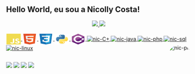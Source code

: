 ## Hello World, eu sou a Nicolly Costa!



<div align="center">
  <a href="https://github.com/nic">
  <img height="180em" src="https://github-readme-stats.vercel.app/api?username=nicollycostaa&show_icons=true&theme=dracula&include_all_commits=true&count_private=true"/>
  <img height="120em" src="https://github-readme-stats.vercel.app/api/top-langs/?username=nicollycostaa&layout=compact&langs_count=7&theme=dracula"/>
</div>
  <div style="display: inline_block"><br>
  <img align="center" alt="nic" height="30" width="40" src="https://raw.githubusercontent.com/devicons/devicon/master/icons/javascript/javascript-plain.svg">
  <img align="center" alt="nic-HTML" height="30" width="40" src="https://raw.githubusercontent.com/devicons/devicon/master/icons/html5/html5-original.svg">
  <img align="center" alt="nic-CSS" height="30" width="40" src="https://raw.githubusercontent.com/devicons/devicon/master/icons/css3/css3-original.svg">
  <img align="center" alt="nic-Python" height="30" width="40" src="https://raw.githubusercontent.com/devicons/devicon/master/icons/python/python-original.svg">
  <img align="center" alt="nic-Csharp" height="30" width="40" src="https://raw.githubusercontent.com/devicons/devicon/master/icons/csharp/csharp-original.svg">
  <img align="center" alt="nic-C+" height="30" width="40" src="https://cdn.jsdelivr.net/gh/devicons/devicon/icons/cplusplus/cplusplus-plain.svg">
  <img align="center" alt="nic-java" height="30" width="40" src="https://cdn.jsdelivr.net/gh/devicons/devicon/icons/java/java-original-wordmark.svg">
  <img align="center" alt="nic-php" height="30" width="40" src="https://cdn.jsdelivr.net/gh/devicons/devicon/icons/php/php-plain.svg">
  <img align="center" alt="nic-sql" height="30" width="40" src="https://cdn.jsdelivr.net/gh/devicons/devicon/icons/mysql/mysql-original-wordmark.svg">
  <img align="center" alt="nic-linux" height="30" width="40" src="https://cdn.jsdelivr.net/gh/devicons/devicon/icons/linux/linux-original.svg">
  <img align="right" alt="nic-pic" height="150" style="border-radius:50px;" src="https://i.picasion.com/pic91/9658b4d0113957273a37843cd5610176.gif">

</div>
  
  ##
  
   <a href="https://www.linkedin.com/in/nicolly-costa-314050223/" target="_blank"><img src="https://img.shields.io/badge/-LinkedIn-%230077B5?style=for-the-badge&logo=linkedin&logoColor=white" target="_blank"></a> 
    <a href = "Nicolly65Costa@hotmail.com"><img src="https://img.shields.io/badge/-Gmail-%23333?style=for-the-badge&logo=gmail&logoColor=white" target="_blank"></a>
    <a href="https://www.instagram.com/nicolly.costaaaa/" target="_blank"><img src="https://img.shields.io/badge/-Instagram-%23E4405F?style=for-the-badge&logo=instagram&logoColor=white" target="_blank"></a>
   <a href="https://discord.com/channels/@me" target="_blank"><img src="https://img.shields.io/badge/Discord-7289DA?style=for-the-badge&logo=discord&logoColor=white" target="_blank"></a> 
  





 
  
 

